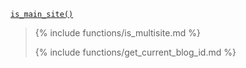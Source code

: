 <p><code><a href="https://developer.wordpress.org/reference/functions/is_main_site/">is_main_site()</a></code></p>

<blockquote>

{% include functions/is_multisite.md %}

{% include functions/get_current_blog_id.md %}

</blockquote>
